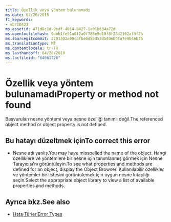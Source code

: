 ```yaml
---
title: Özellik veya yöntem bulunamadı
ms.date: 07/20/2015
f1_keywords:
- vbrID423
ms.assetid: 471d8c1d-9edf-4014-8427-1a01b634a72d
ms.openlocfilehash: 9dbb1fe51a8f2a0f788e9d19f8f2342162af3f2b
ms.sourcegitcommit: 2701302a99cafbe0d86d53d540eb0fa7e9b46b36
ms.translationtype: MT
ms.contentlocale: tr-TR
ms.lasthandoff: 04/28/2019
ms.locfileid: "64661726"
---
```

# <a name="property-or-method-not-found"></a><span data-ttu-id="050c0-102">Özellik veya yöntem bulunamadı</span><span class="sxs-lookup"><span data-stu-id="050c0-102">Property or method not found</span></span>
<span data-ttu-id="050c0-103">Başvurulan nesne yöntemi veya nesne özelliği tanımlı değil.</span><span class="sxs-lookup"><span data-stu-id="050c0-103">The referenced object method or object property is not defined.</span></span>  
  
## <a name="to-correct-this-error"></a><span data-ttu-id="050c0-104">Bu hatayı düzeltmek için</span><span class="sxs-lookup"><span data-stu-id="050c0-104">To correct this error</span></span>  
  
- <span data-ttu-id="050c0-105">Nesne adı yanlış.</span><span class="sxs-lookup"><span data-stu-id="050c0-105">You may have misspelled the name of the object.</span></span> <span data-ttu-id="050c0-106">Hangi özelliklere ve yöntemlere bir nesne için tanımlanmış görmek için Nesne Tarayıcısı'nı görüntüleyin.</span><span class="sxs-lookup"><span data-stu-id="050c0-106">To see what properties and methods are defined for an object, display the Object Browser.</span></span> <span data-ttu-id="050c0-107">Kullanılabilir özellikler ve yöntemler bir listesini görüntülemek için uygun nesne kitaplığı seçin.</span><span class="sxs-lookup"><span data-stu-id="050c0-107">Select the appropriate object library to view a list of available properties and methods.</span></span>  
  
## <a name="see-also"></a><span data-ttu-id="050c0-108">Ayrıca bkz.</span><span class="sxs-lookup"><span data-stu-id="050c0-108">See also</span></span>

- [<span data-ttu-id="050c0-109">Hata Türleri</span><span class="sxs-lookup"><span data-stu-id="050c0-109">Error Types</span></span>](../../../visual-basic/programming-guide/language-features/error-types.md)
